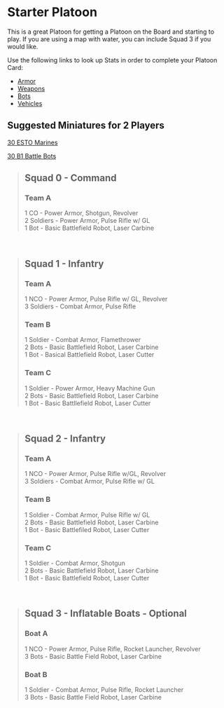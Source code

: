 # **Starter Platoon**
This is a great Platoon for getting a Platoon on the Board and starting to play. If you are using a map with water, you can include Squad 3 if you would like.


Use the following links to look up Stats in order to complete your Platoon Card:
- [Armor][armor]
- [Weapons][weapons]
- [Bots][bots]
- [Vehicles][vehicles]

[armor]: /equipment/armor.md
[weapons]: /equipment/weapons.md
[bots]: /equipment/bots.md
[vehicles]: /equipment/vehicles.md

## **Suggested Miniatures for 2 Players**
[30 ESTO Marines][marines]

[marines]: https://www.etsy.com/listing/1208900159/esto-marines-for-tabletop-wargaming-epic

[30 B1 Battle Bots][battle_bots]

[battle_bots]: https://www.etsy.com/listing/1211439634/b1-battle-bots-expansion-for-tabletop

>## **Squad 0 - Command**
>### **Team A**
>1 CO - Power Armor, Shotgun, Revolver<br>
>2 Soldiers - Power Armor, Pulse Rifle w/ GL<br>
>1 Bot - Basic Battlefield Robot, Laser Carbine

<br>

>## **Squad 1 - Infantry**
>### **Team A**
>1 NCO - Power Armor, Pulse Rifle w/ GL, Revolver<br>
>3 Soldiers - Combat Armor, Pulse Rifle
>
>### **Team B**
>1 Soldier - Combat Armor, Flamethrower<br>
>2 Bots - Basic Battlefield Robot, Laser Carbine<br>
>1 Bot - Basical Battlefield Robot, Laser Cutter
>
>### **Team C**
>1 Soldier - Power Armor, Heavy Machine Gun<br>
>2 Bots - Basic Battlefield Robot, Laser Carbine<br>
>1 Bot - Basic Battllefield Robot, Laser Cutter

<br>

>## **Squad 2 - Infantry**
>### **Team A**
>1 NCO - Power Armor, Pulse Rifle w/GL, Revolver<br>
>3 Soldiers - Combat Armor, Pulse Rifle w/ GL
>
>### **Team B**
>1 Soldier - Combat Armor, Pulse Rifle w/ GL<br>
>2 Bots - Basic Battlefield Robot, Laser Carbine<br>
>1 Bot - Basic Battlefiled Robot, Laser Cutter
>
>### **Team C**
>1 Soldier - Combat Armor, Shotgun<br>
>2 Bots - Basic Battlefield Robot, Laser Carbine<br>
>1 Bot - Basic Battlefield Robot, Laser Cutter

<br>

>## **Squad 3 - Inflatable Boats - Optional**
>### **Boat A**
>1 NCO - Power Armor, Pulse Rifle, Rocket Launcher, Revolver<br>
>3 Bots - Basic Battle Field Robot, Laser Carbine
>
>### **Boat B**
>1 Soldier - Combat Armor, Pulse Rifle, Rocket Launcher<br>
>3 Bots - Basic Battle Field Robot, Laser Carbine
